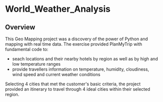 # World_Weather_Analysis

## Overview
This Geo Mapping project was a discovery of the power of Python and mapping with real time data.  The exercise provided PlanMyTrip with fundamental code to:
   * seach locations and their nearby hotels by region as well as by high and low temperature ranges
   * provide travellers information on temperature, humidity, cloudiness, wind speed and current weather conditions

Selecting 4 cities that met the customer's basic criteria, the project provided an itinerary to travel through 4 ideal cities within their selected region.
